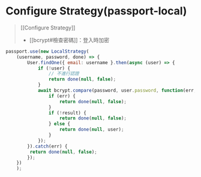 # Configure Strategy(passport-local)
>[[Configure Strategy]]
>- [[bcrypt#檢查密碼]]：登入時加密
```js
passport.use(new LocalStrategy(
	(username, password, done) => {
		User.findOne({ email: username }.then(async (user) => {
			if (!user) {
				// 不進行認證
				return done(null, false);
			}
			await bcrypt.compare(password, user.password, function(err, result) {
				if (err) {
					return done(null, false);
				}
				if (!result) {
					return done(null, false);
				} else {
					return done(null, user);
				}
			});
		}).catch(err) {
		 return done(null, false);
		});
	})
	);
```